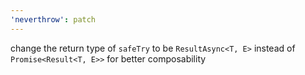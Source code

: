 ```yaml
---
'neverthrow': patch
---
```


change the return type of `safeTry` to be `ResultAsync<T, E>` instead of `Promise<Result<T, E>>` for better composability
